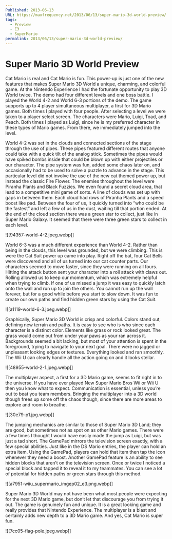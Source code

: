```yaml
---
Published: 2013-06-13
URL: https://maxfrequency.net/2013/06/13/super-mario-3d-world-preview/
tags:
  - Preview
  - E3
  - SuperMario
permalink: 2013/06/13/super-mario-3d-world-preview/
---
```

# Super Mario 3D World Preview

Cat Mario is real and Cat Mario is fun. This power-up is just one of the new features that makes Super Mario 3D World a unique, charming, and colorful game. At the Nintendo Experience I had the fortunate opportunity to play 3D World twice. The demo had four different levels and one boss battle. I played the World 4-2 and World 6-3 portions of the demo. The game supports up to 4 player simultaneous multiplayer, a first for 3D Mario games. Both times I played with four people. After selecting a level we were taken to a player select screen. The characters were Mario, Luigi, Toad, and Peach. Both times I played as Luigi, since he is my preferred character in these types of Mario games. From there, we immediately jumped into the level.

World 4-2 was set in the clouds and connected sections of the stage through the use of pipes. These pipes featured different routes that anyone could take with a quick tilt of the analog stick. Sometimes the pipes would have spiked bombs inside that could be blown up with either projectiles or our character. The pipe system was fun, added some chaos later on, and occasionally had to be used to solve a puzzle to advance in the stage. This particular level did not involve the use of the new cat themed power up, but instead the classic Fire Flower. The enemies throughout the level were Piranha Plants and Black Fuzzies. We even found a secret cloud area, that lead to a competitive mini game of sorts. A line of clouds was set up with gaps in between them. Each cloud had rows of Piranha Plants and a speed boost like pad. Between the four of us, it quickly turned into “who could be the fastest” and left a few of us in the dust, waiting till that portion ended. At the end of the cloud section there was a green star to collect, just like in Super Mario Galaxy. It seemed that there were three green stars to collect in each level.

![[94357-world-4-2.jpeg.webp]]

World 6-3 was a much different experience than World 4-2. Rather than being in the clouds, this level was grounded, but we were climbing. This is were the Cat Suit power up came into play. Right off the bat, four Cat Bells were discovered and all of us turned into our cat counter parts. Our characters seemed to move faster, since they were running on all fours. Hitting the attack button sent your character into a roll attack with claws out. Rolling allowed us to keep our momentum, which was extremely helpful when trying to climb. If one of us missed a jump it was easy to quickly latch onto the wall and run up to join the others. You cannot run up the wall forever, but for a good while before you start to slow down. It was fun to create our own paths and find hidden green stars by using the Cat Suit.

![[a1119-world-6-3.jpeg.webp]]

Graphically, Super Mario 3D World is crisp and colorful. Colors stand out, defining new terrain and paths. It is easy to see who is who since each character is a distinct color. Elements like grass or rock looked great. The grass would come out from under your paws as your ran across it. Backgrounds seemed a bit lacking, but most of your attention is spent in the foreground, trying to navigate to your next goal. There were no jagged or unpleasant looking edges or textures. Everything looked and ran smoothly. The Wii U can clearly handle all the action going on and it looks stellar.

![[48955-world-2-1.jpeg.webp]]

The multiplayer aspect, a first for a 3D Mario game, seems to fit right in to the universe. If you have ever played New Super Mario Bros Wii or Wii U then you know what to expect. Communication is essential, unless you’re out to beat you team members. Bringing the multiplayer into a 3D world though frees up some off the chaos though, since there are more areas to explore and room to breathe.

![[30e79-p1.jpg.webp]]

The jumping mechanics are similar to those of Super Mario 3D Land; they are good, but sometimes not as spot on as other Mario games. There were a few times I thought I would have easily made the jump as Luigi, but was just a tad short. The GamePad mirrors the television screen exactly, with a few special abilities. Just like in the DS Mario entries, the player can hold an extra item. Using the GamePad, players can hold that item then tap the icon whenever they need a boost. Another GamePad feature is an ability to see hidden blocks that aren’t on the television screen. Once or twice I noticed a special block and tapped it to reveal it to my teammates. You can see a lot of potential for hidden paths or green stars through this method.

![[a7951-wiiu_supermario_imgep02_e3.png.webp]]

Super Mario 3D World may not have been what most people were expecting for the next 3D Mario game, but don’t let that discourage you from trying it out. The game is genuinely fun and unique. It is a great looking game and really provides that Nintendo Experience. The multiplayer is a blast and certainly adds new depth to a 3D Mario game. And yes, Cat Mario is super fun.

![[7cc05-flag-pole.jpeg.webp]]
